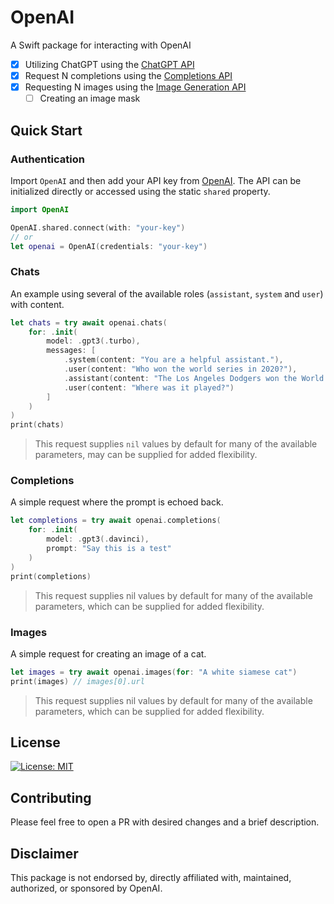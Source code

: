 # OpenAI

A Swift package for interacting with OpenAI
  - [x] Utilizing ChatGPT using the [ChatGPT API](https://platform.openai.com/docs/api-reference/chat/create)
  - [x] Request N completions using the [Completions API](https://beta.openai.com/docs/api-reference/completions/create)
  - [x] Requesting N images using the [Image Generation API](https://beta.openai.com/docs/guides/images)
    - [ ] Creating an image mask
  
## Quick Start

### Authentication

Import `OpenAI` and then add your API key from [OpenAI](https://openai.com/api/). The API can be initialized directly or accessed using the static `shared` property.

```swift
import OpenAI

OpenAI.shared.connect(with: "your-key")
// or
let openai = OpenAI(credentials: "your-key")
```
### Chats

An example using several of the available roles (`assistant`, `system` and `user`) with content.

```swift
let chats = try await openai.chats(
    for: .init(
        model: .gpt3(.turbo),
        messages: [
            .system(content: "You are a helpful assistant."),
            .user(content: "Who won the world series in 2020?"),
            .assistant(content: "The Los Angeles Dodgers won the World Series in 2020."),
            .user(content: "Where was it played?")
        ]
    )
)
print(chats)
```
> This request supplies `nil` values by default for many of the available parameters, may can be supplied for added flexibility.

### Completions

A simple request where the prompt is echoed back.

```swift
let completions = try await openai.completions(
    for: .init(
        model: .gpt3(.davinci),
        prompt: "Say this is a test"
    )
)
print(completions)
```
> This request supplies nil values by default for many of the available parameters, which can be supplied for added flexibility.

### Images

A simple request for creating an image of a cat.
```swift
let images = try await openai.images(for: "A white siamese cat")
print(images) // images[0].url
```
> This request supplies nil values by default for many of the available parameters, which can be supplied for added flexibility.

## License
[![License: MIT](https://img.shields.io/badge/License-MIT-yellow.svg)](https://opensource.org/licenses/MIT)

## Contributing

Please feel free to open a PR with desired changes and a brief description.

## Disclaimer

This package is not endorsed by, directly affiliated with, maintained, authorized, or sponsored by OpenAI.
